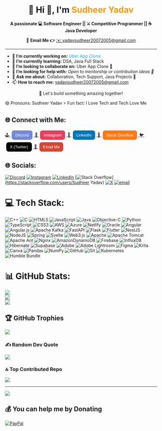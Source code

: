 <h1 align="center">💫 Hi 👋, I'm <span style="color:#F39C12;">Sudheer Yadav</span></h1>

<p align="center">
  <strong>A passionate 💻 Software Engineer || ⚔️ Competitive Programmer || ☕ Java Developer</strong>
</p>

<p align="center">
  📧 <strong>Email Me 👉</strong> <a href="mailto:yadavsudheer20072005@gmail.com">✉️ yadavsudheer20072005@gmail.com</a>
</p>

<hr/>

<ul>
  <li>🔭 <strong>I’m currently working on:</strong> <span style="color:#3498DB;">Uber App Clone</span></li>
  <li>🌱 <strong>I’m currently learning:</strong> DSA, Java Full Stack</li>
  <li>👯 <strong>I’m looking to collaborate on:</strong> Uber App Clone 🚗</li>
  <li>🤝 <strong>I’m looking for help with:</strong> <em>Open to mentorship or contribution ideas 🤗</em></li>
  <li>💬 <strong>Ask me about:</strong> Collaboration, Tech Support, Java Projects 💬</li>
  <li>📫 <strong>How to reach me:</strong> <a href="mailto:yadavsudheer20072005@gmail.com">yadavsudheer20072005@gmail.com</a></li>
</ul>

<p align="center">
  🚀 Let's build something amazing together!
</p>

😄 Pronouns: Sudheer Yadav
⚡ Fun fact: I Love Tech and Tech Love Me
<h2>🌐 Connect with Me:</h2>

<p>
  <a href="https://discord.gg/GqeEdh3x" target="_blank">
    🕹️ <button style="padding:8px 12px; margin:4px; border:none; border-radius:8px; background-color:#7289DA; color:white;">Discord</button>
  </a>

  <a href="https://instagram.com/yaduvanshi_sudheer_7979" target="_blank">
    📸 <button style="padding:8px 12px; margin:4px; border:none; border-radius:8px; background-color:#E4405F; color:white;">Instagram</button>
  </a>

  <a href="https://linkedin.com/in/SudheerYadav" target="_blank">
    💼 <button style="padding:8px 12px; margin:4px; border:none; border-radius:8px; background-color:#0077B5; color:white;">LinkedIn</button>
  </a>

  <a href="https://stackoverflow.com/users/your_user_id" target="_blank">
    🧠 <button style="padding:8px 12px; margin:4px; border:none; border-radius:8px; background-color:#FE7A16; color:white;">Stack Overflow</button>
  </a>

  <a href="https://x.com/SudheerYadav" target="_blank">
    🐦 <button style="padding:8px 12px; margin:4px; border:none; border-radius:8px; background-color:black; color:white;">X (Twitter)</button>
  </a>

  <a href="mailto:yadavsudheer20072005@gmail.com">
    📧 <button style="padding:8px 12px; margin:4px; border:none; border-radius:8px; background-color:#D14836; color:white;">Email Me</button>
  </a>
</p>

## 🌐 Socials:
[![Discord](https://img.shields.io/badge/Discord-%237289DA.svg?logo=discord&logoColor=white)](https://discord.gg/https://Discord.gg/GqeEdh3x) [![Instagram](https://img.shields.io/badge/Instagram-%23E4405F.svg?logo=Instagram&logoColor=white)](https://instagram.com/yaduvanshi_sudheer_7979) [![LinkedIn](https://img.shields.io/badge/LinkedIn-%230077B5.svg?logo=linkedin&logoColor=white)](https://linkedin.com/in/SudheerYadav) [![Stack Overflow](https://img.shields.io/badge/-Stackoverflow-FE7A16?logo=stack-overflow&logoColor=white)](https://stackoverflow.com/users/Sudheer Yadav) [![X](https://img.shields.io/badge/X-black.svg?logo=X&logoColor=white)](https://x.com/SudheerYadav) [![email](https://img.shields.io/badge/Email-D14836?logo=gmail&logoColor=white)](mailto:yadavsudheer20072005@gmail.com) 

# 💻 Tech Stack:
![C++](https://img.shields.io/badge/c++-%2300599C.svg?style=for-the-badge&logo=c%2B%2B&logoColor=white) ![C](https://img.shields.io/badge/c-%2300599C.svg?style=for-the-badge&logo=c&logoColor=white) ![HTML5](https://img.shields.io/badge/html5-%23E34F26.svg?style=for-the-badge&logo=html5&logoColor=white) ![JavaScript](https://img.shields.io/badge/javascript-%23323330.svg?style=for-the-badge&logo=javascript&logoColor=%23F7DF1E) ![Java](https://img.shields.io/badge/java-%23ED8B00.svg?style=for-the-badge&logo=openjdk&logoColor=white) ![Objective-C](https://img.shields.io/badge/OBJECTIVE--C-%233A95E3.svg?style=for-the-badge&logo=apple&logoColor=white) ![Python](https://img.shields.io/badge/python-3670A0?style=for-the-badge&logo=python&logoColor=ffdd54) ![TypeScript](https://img.shields.io/badge/typescript-%23007ACC.svg?style=for-the-badge&logo=typescript&logoColor=white) ![CSS3](https://img.shields.io/badge/css3-%231572B6.svg?style=for-the-badge&logo=css3&logoColor=white) ![AWS](https://img.shields.io/badge/AWS-%23FF9900.svg?style=for-the-badge&logo=amazon-aws&logoColor=white) ![Azure](https://img.shields.io/badge/azure-%230072C6.svg?style=for-the-badge&logo=microsoftazure&logoColor=white) ![Netlify](https://img.shields.io/badge/netlify-%23000000.svg?style=for-the-badge&logo=netlify&logoColor=#00C7B7) ![Oracle](https://img.shields.io/badge/Oracle-F80000?style=for-the-badge&logo=oracle&logoColor=white) ![Angular](https://img.shields.io/badge/angular-%23DD0031.svg?style=for-the-badge&logo=angular&logoColor=white) ![Angular.js](https://img.shields.io/badge/angular.js-%23E23237.svg?style=for-the-badge&logo=angularjs&logoColor=white) ![Apache Kafka](https://img.shields.io/badge/Apache%20Kafka-000?style=for-the-badge&logo=apachekafka) ![FastAPI](https://img.shields.io/badge/FastAPI-005571?style=for-the-badge&logo=fastapi) ![Flask](https://img.shields.io/badge/flask-%23000.svg?style=for-the-badge&logo=flask&logoColor=white) ![Flutter](https://img.shields.io/badge/Flutter-%2302569B.svg?style=for-the-badge&logo=Flutter&logoColor=white) ![NestJS](https://img.shields.io/badge/nestjs-%23E0234E.svg?style=for-the-badge&logo=nestjs&logoColor=white) ![NodeJS](https://img.shields.io/badge/node.js-6DA55F?style=for-the-badge&logo=node.js&logoColor=white) ![Spring](https://img.shields.io/badge/spring-%236DB33F.svg?style=for-the-badge&logo=spring&logoColor=white) ![Svelte](https://img.shields.io/badge/svelte-%23f1413d.svg?style=for-the-badge&logo=svelte&logoColor=white) ![Web3.js](https://img.shields.io/badge/web3.js-F16822?style=for-the-badge&logo=web3.js&logoColor=white) ![Apache](https://img.shields.io/badge/apache-%23D42029.svg?style=for-the-badge&logo=apache&logoColor=white) ![Apache Tomcat](https://img.shields.io/badge/apache%20tomcat-%23F8DC75.svg?style=for-the-badge&logo=apache-tomcat&logoColor=black) ![Apache Ant](https://img.shields.io/badge/Apache%20Ant-A81C7D?style=for-the-badge&logo=Apache%20Ant&logoColor=white) ![Nginx](https://img.shields.io/badge/nginx-%23009639.svg?style=for-the-badge&logo=nginx&logoColor=white) ![AmazonDynamoDB](https://img.shields.io/badge/Amazon%20DynamoDB-4053D6?style=for-the-badge&logo=Amazon%20DynamoDB&logoColor=white) ![Firebase](https://img.shields.io/badge/firebase-a08021?style=for-the-badge&logo=firebase&logoColor=ffcd34) ![InfluxDB](https://img.shields.io/badge/InfluxDB-22ADF6?style=for-the-badge&logo=InfluxDB&logoColor=white) ![Hibernate](https://img.shields.io/badge/Hibernate-59666C?style=for-the-badge&logo=Hibernate&logoColor=white) ![Supabase](https://img.shields.io/badge/Supabase-3ECF8E?style=for-the-badge&logo=supabase&logoColor=white) ![Adobe](https://img.shields.io/badge/adobe-%23FF0000.svg?style=for-the-badge&logo=adobe&logoColor=white) ![Adobe Lightroom](https://img.shields.io/badge/Adobe%20Lightroom-31A8FF.svg?style=for-the-badge&logo=Adobe%20Lightroom&logoColor=white) ![Figma](https://img.shields.io/badge/figma-%23F24E1E.svg?style=for-the-badge&logo=figma&logoColor=white) ![Krita](https://img.shields.io/badge/Krita-203759?style=for-the-badge&logo=krita&logoColor=EEF37B) ![Canva](https://img.shields.io/badge/Canva-%2300C4CC.svg?style=for-the-badge&logo=Canva&logoColor=white) ![Pandas](https://img.shields.io/badge/pandas-%23150458.svg?style=for-the-badge&logo=pandas&logoColor=white) ![NumPy](https://img.shields.io/badge/numpy-%23013243.svg?style=for-the-badge&logo=numpy&logoColor=white) ![GitHub](https://img.shields.io/badge/github-%23121011.svg?style=for-the-badge&logo=github&logoColor=white) ![Git](https://img.shields.io/badge/git-%23F05033.svg?style=for-the-badge&logo=git&logoColor=white) ![Kubernetes](https://img.shields.io/badge/kubernetes-%23326ce5.svg?style=for-the-badge&logo=kubernetes&logoColor=white) ![Humble Bundle](https://img.shields.io/badge/HumbleBundle-%23494F5C.svg?style=for-the-badge&logo=HumbleBundle&logoColor=white)
# 📊 GitHub Stats:
![](https://github-readme-stats.vercel.app/api?username=sudheerrrrit&theme=dark&hide_border=false&include_all_commits=true&count_private=false)<br/>
![](https://nirzak-streak-stats.vercel.app/?user=sudheerrrrit&theme=dark&hide_border=false)<br/>
![](https://github-readme-stats.vercel.app/api/top-langs/?username=sudheerrrrit&theme=dark&hide_border=false&include_all_commits=true&count_private=false&layout=compact)

## 🏆 GitHub Trophies
![](https://github-profile-trophy.vercel.app/?username=sudheerrrrit&theme=radical&no-frame=false&no-bg=false&margin-w=4)

### ✍️ Random Dev Quote
![](https://quotes-github-readme.vercel.app/api?type=horizontal&theme=radical)

### 🔝 Top Contributed Repo
![](https://github-contributor-stats.vercel.app/api?username=sudheerrrrit&limit=5&theme=dark&combine_all_yearly_contributions=true)

---
[![](https://visitcount.itsvg.in/api?id=sudheerrrrit&icon=0&color=0)](https://visitcount.itsvg.in)

  ## 💰 You can help me by Donating
  [![PayPal](https://img.shields.io/badge/PayPal-00457C?style=for-the-badge&logo=paypal&logoColor=white)](https://paypal.me/sudheer.me) 

  
<!-- Proudly created with GPRM ( https://gprm.itsvg.in ) -->
